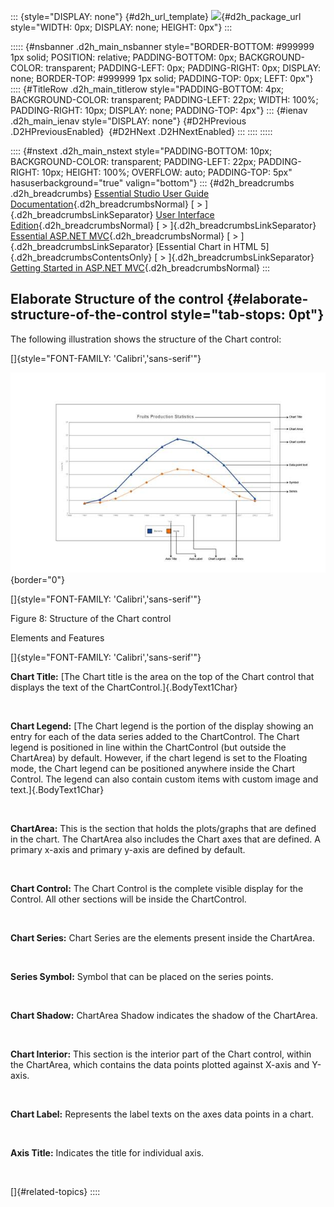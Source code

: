 ::: {style="DISPLAY: none"}
[](ms-xhelp:///?Id=d2h_url_template){#d2h_url_template} ![](!package_url!){#d2h_package_url style="WIDTH: 0px; DISPLAY: none; HEIGHT: 0px"}
:::

::::: {#nsbanner .d2h_main_nsbanner style="BORDER-BOTTOM: #999999 1px solid; POSITION: relative; PADDING-BOTTOM: 0px; BACKGROUND-COLOR: transparent; PADDING-LEFT: 0px; PADDING-RIGHT: 0px; DISPLAY: none; BORDER-TOP: #999999 1px solid; PADDING-TOP: 0px; LEFT: 0px"}
:::: {#TitleRow .d2h_main_titlerow style="PADDING-BOTTOM: 4px; BACKGROUND-COLOR: transparent; PADDING-LEFT: 22px; WIDTH: 100%; PADDING-RIGHT: 10px; DISPLAY: none; PADDING-TOP: 4px"}
::: {#ienav .d2h_main_ienav style="DISPLAY: none"}
[](ms-xhelp:///?Id=35e47d4a-a54a-4d72-ab0e-9563cc9779af){#D2HPrevious .D2HPreviousEnabled}  [](ms-xhelp:///?Id=a4203f14-b1df-486a-b2be-ae223a2f6781){#D2HNext .D2HNextEnabled}
:::
::::
:::::

:::: {#nstext .d2h_main_nstext style="PADDING-BOTTOM: 10px; BACKGROUND-COLOR: transparent; PADDING-LEFT: 22px; PADDING-RIGHT: 10px; HEIGHT: 100%; OVERFLOW: auto; PADDING-TOP: 5px" hasuserbackground="true" valign="bottom"}
::: {#d2h_breadcrumbs .d2h_breadcrumbs}
[Essential Studio User Guide Documentation](ms-xhelp:///?Id=12457748-09e3-4d74-a240-8e049cedf030){.d2h_breadcrumbsNormal} [ \> ]{.d2h_breadcrumbsLinkSeparator} [User Interface Edition](ms-xhelp:///?Id=c29296b7-531c-413b-a0ec-488ca1f7f669){.d2h_breadcrumbsNormal} [ \> ]{.d2h_breadcrumbsLinkSeparator} [Essential ASP.NET MVC](ms-xhelp:///?Id=4b14e7d1-65c4-4f67-b1aa-2c37709905a5){.d2h_breadcrumbsNormal} [ \> ]{.d2h_breadcrumbsLinkSeparator} [Essential Chart in HTML 5]{.d2h_breadcrumbsContentsOnly} [ \> ]{.d2h_breadcrumbsLinkSeparator} [Getting Started in ASP.NET MVC](ms-xhelp:///?Id=7be0cc3e-239f-44db-9c07-5f5ed873d123){.d2h_breadcrumbsNormal}
:::

## Elaborate Structure of the control {#elaborate-structure-of-the-control style="tab-stops: 0pt"}

The following illustration shows the structure of the Chart control:

[]{style="FONT-FAMILY: 'Calibri','sans-serif'"} 

![](ImagesExt/image106_53.jpg){border="0"}

[]{style="FONT-FAMILY: 'Calibri','sans-serif'"} 

Figure 8: Structure of the Chart control

Elements and Features

[]{style="FONT-FAMILY: 'Calibri','sans-serif'"} 

**Chart Title:** [The Chart title is the area on the top of the Chart control that displays the text of the ChartControl.]{.BodyText1Char}

 

**Chart Legend:** [The Chart legend is the portion of the display showing an entry for each of the data series added to the ChartControl. The Chart legend is positioned in line within the ChartControl (but outside the ChartArea) by default. However, if the chart legend is set to the Floating mode, the Chart legend can be positioned anywhere inside the Chart Control. The legend can also contain custom items with custom image and text.]{.BodyText1Char}

 

**ChartArea:** This is the section that holds the plots/graphs that are defined in the chart. The ChartArea also includes the Chart axes that are defined. A primary x-axis and primary y-axis are defined by default.

 

**Chart Control:** The Chart Control is the complete visible display for the Control. All other sections will be inside the ChartControl.

 

**Chart Series:** Chart Series are the elements present inside the ChartArea.

 

**Series Symbol:** Symbol that can be placed on the series points.

 

**Chart Shadow:** ChartArea Shadow indicates the shadow of the ChartArea.

 

**Chart Interior:** This section is the interior part of the Chart control, within the ChartArea, which contains the data points plotted against X-axis and Y-axis.

 

**Chart Label:** Represents the label texts on the axes data points in a chart.

 

**Axis Title:** Indicates the title for individual axis.

 

[]{#related-topics}
::::
